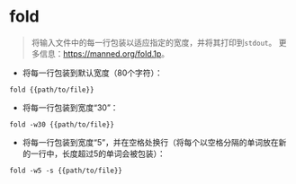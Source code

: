 # fold

> 将输入文件中的每一行包装以适应指定的宽度，并将其打印到`stdout`。
> 更多信息：<https://manned.org/fold.1p>。

- 将每一行包装到默认宽度（80个字符）：

`fold {{path/to/file}}`

- 将每一行包装到宽度“30”：

`fold -w30 {{path/to/file}}`

- 将每一行包装到宽度“5”，并在空格处换行（将每个以空格分隔的单词放在新的一行中，长度超过5的单词会被包装）：

`fold -w5 -s {{path/to/file}}`